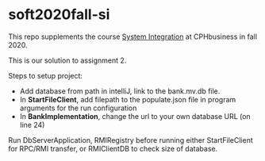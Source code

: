 # soft2020fall-si

This repo supplements the course [System Integration](https://datsoftlyngby.github.io/soft2020fall/SI) at CPHbusiness in fall 2020.<br>


This is our solution to assignment 2. 

Steps to setup project:
- Add database from path in intelliJ, link to the bank.mv.db file. 
- In **StartFileClient**, add filepath to the populate.json file in program arguments for the run configuration
- In **BankImplementation**, change the url to your own database URL  (on line 24)


Run DbServerApplication, RMIRegistry before running either StartFileClient for RPC/RMI transfer, or RMIClientDB to check size of database.
